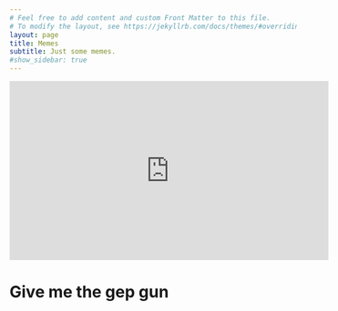 ```yaml
---
# Feel free to add content and custom Front Matter to this file.
# To modify the layout, see https://jekyllrb.com/docs/themes/#overriding-theme-defaults
layout: page
title: Memes
subtitle: Just some memes.
#show_sidebar: true
---
```



<iframe width="560" height="315" src="https://www.youtube.com/embed/t3ozAGSfiZw" frameborder="0" allow="accelerometer; autoplay; clipboard-write; encrypted-media; gyroscope; picture-in-picture" allowfullscreen></iframe>

# Give me the gep gun
